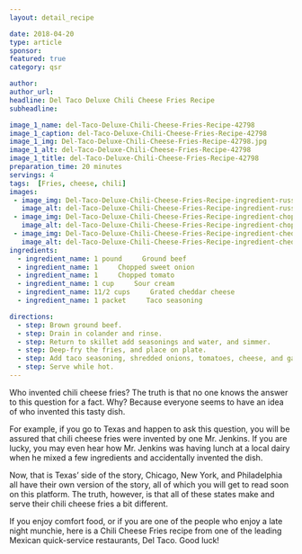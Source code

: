 ```yaml
---
layout: detail_recipe

date: 2018-04-20
type: article
sponsor: 
featured: true
category: qsr

author:  
author_url: 
headline: Del Taco Deluxe Chili Cheese Fries Recipe
subheadline: 

image_1_name: del-Taco-Deluxe-Chili-Cheese-Fries-Recipe-42798
image_1_caption: del-Taco-Deluxe-Chili-Cheese-Fries-Recipe-42798
image_1_img: Del-Taco-Deluxe-Chili-Cheese-Fries-Recipe-42798.jpg
image_1_alt: del-Taco-Deluxe-Chili-Cheese-Fries-Recipe-42798
image_1_title: del-Taco-Deluxe-Chili-Cheese-Fries-Recipe-42798
preparation_time: 20 minutes
servings: 4
tags:  [Fries, cheese, chili]
images: 
 - image_img: Del-Taco-Deluxe-Chili-Cheese-Fries-Recipe-ingredient-russet-potatoes-35519.jpg
   image_alt: del-Taco-Deluxe-Chili-Cheese-Fries-Recipe-ingredient-russet-potatoes-35519
 - image_img: Del-Taco-Deluxe-Chili-Cheese-Fries-Recipe-ingredient-chopped-tomato-44888.jpg
   image_alt: del-Taco-Deluxe-Chili-Cheese-Fries-Recipe-ingredient-chopped-tomato-44888
 - image_img: Del-Taco-Deluxe-Chili-Cheese-Fries-Recipe-ingredient-cheddar-cheese-60506.jpg
   image_alt: del-Taco-Deluxe-Chili-Cheese-Fries-Recipe-ingredient-cheddar-cheese-60506
ingredients:
  - ingredient_name: 1 pound     Ground beef
  - ingredient_name: 1     Chopped sweet onion
  - ingredient_name: 1     Chopped tomato
  - ingredient_name: 1 cup     Sour cream
  - ingredient_name: 11/2 cups     Grated cheddar cheese
  - ingredient_name: 1 packet     Taco seasoning

directions:
  - step: Brown ground beef.
  - step: Drain in colander and rinse.
  - step: Return to skillet add seasonings and water, and simmer.
  - step: Deep-fry the fries, and place on plate. 
  - step: Add taco seasoning, shredded onions, tomatoes, cheese, and garnish with sour cream to your taste.
  - step: Serve while hot.
---
```

	
Who invented chili cheese fries? The truth is that no one knows the answer to this question for a fact. Why? Because everyone seems to have an idea of who invented this tasty dish.

<!--more-->For example, if you go to Texas and happen to ask this question, you will be assured that chili cheese fries were invented by one Mr. Jenkins. If you are lucky, you may even hear how Mr. Jenkins was having lunch at a local dairy when he mixed a few ingredients and accidentally invented the dish.

Now, that is Texas&rsquo; side of the story, Chicago, New York, and Philadelphia all have their own version of the story, all of which you will get to read soon on this platform. The truth, however, is that all of these states make and serve their chili cheese fries a bit different.

If you enjoy comfort food, or if you are one of the people who enjoy a late night munchie, here is a Chili Cheese Fries recipe from one of the leading Mexican quick-service restaurants, Del Taco. Good luck!